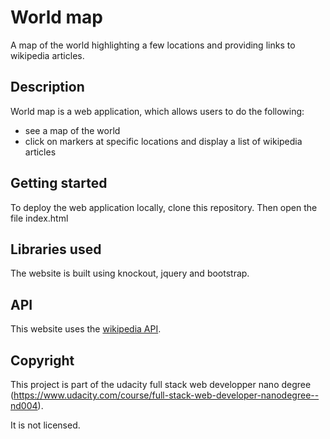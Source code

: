 # World map

A map of the world highlighting a few locations and providing links to wikipedia articles.

## Description

World map is a web application, which allows users to do the following:
- see a map of the world
- click on markers at specific locations and display a list of wikipedia articles

## Getting started

To deploy the web application locally, clone this repository. Then open the file index.html

## Libraries used

The website is built using knockout, jquery and bootstrap.

## API

This website uses the [wikipedia API](https://www.mediawiki.org/wiki/API:Main_page).

## Copyright

This project is part of the udacity full stack web developper nano degree (https://www.udacity.com/course/full-stack-web-developer-nanodegree--nd004). 

It is not licensed.

